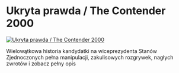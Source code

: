 Ukryta prawda / The Contender 2000 
=============
[![Ukryta prawda / The Contender 2000 ](http://vidos.pl/images/player.gif)](http://vidos.pl/ukryta-prawda-the-contender-2000)

 Wielowątkowa historia kandydatki na wiceprezydenta Stanów Zjednoczonych pełna manipulacji, zakulisowych rozgrywek, nagłych zwrotów i zobacz pełny opis
